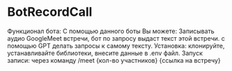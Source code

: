# BotRecordCall
Функционал бота: С помощью данного боты Вы можете:
Записывать аудио GoogleMeet встречи, бот по запросу выдаст текст этой встречи. с помощью GPT делать запросы к самому тексту.
Установка: клонируйте, устанавливайте библиотеки, внесите данные в .env файл.
Запуск записи: через команду /meet {кол-во участников} {ссылка на встречу}
